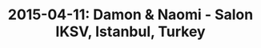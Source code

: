---
layout: show
title: '2015-04-11: Damon & Naomi - Salon IKSV, Istanbul, Turkey'
name: 2015-04-11-damon-and-naomi-salon-iksv-istanbul-turkey
artist-name: 'Damon & Naomi'
show-venue: 'Salon IKSV, Istanbul, Turkey'
show-setlist: 
show-date: 2015-04-11
show-radio: 
show-lastfm: 
show-cancelled: 
performers: [
  "Damon Krukowski - guitar/vocals",
  "Naomi Yang - keyboards/vocals"
  ]
facebook-event-url: 
show-poster-url: 
show-ticket-url: 
show-venue-website: 
show-additional: 
---